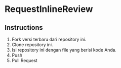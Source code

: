 # RequestInlineReview

## Instructions

1) Fork versi terbaru dari repository ini.
2) Clone repository ini.
3) Isi repository ini dengan file yang berisi kode Anda.
4) Push
8) Pull Request
